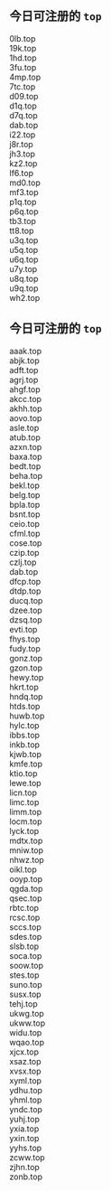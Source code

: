 
## 今日可注册的 `top`
>
0lb.top   
19k.top   
1hd.top   
3fu.top   
4mp.top   
7tc.top   
d09.top   
d1q.top   
d7q.top   
dab.top   
i22.top   
j8r.top   
jh3.top   
kz2.top   
lf6.top   
md0.top   
mf3.top   
p1q.top   
p6q.top   
tb3.top   
tt8.top   
u3q.top   
u5q.top   
u6q.top   
u7y.top   
u8q.top   
u9q.top   
wh2.top   


## 今日可注册的 `top`
>
aaak.top   
abjk.top   
adft.top   
agrj.top   
ahgf.top   
akcc.top   
akhh.top   
aovo.top   
asle.top   
atub.top   
azxn.top   
baxa.top   
bedt.top   
beha.top   
bekl.top   
belg.top   
bpla.top   
bsnt.top   
ceio.top   
cfml.top   
cose.top   
czip.top   
czlj.top   
dab.top   
dfcp.top   
dtdp.top   
ducq.top   
dzee.top   
dzsq.top   
evti.top   
fhys.top   
fudy.top   
gonz.top   
gzon.top   
hewy.top   
hkrt.top   
hndq.top   
htds.top   
huwb.top   
hylc.top   
ibbs.top   
inkb.top   
kjwb.top   
kmfe.top   
ktio.top   
lewe.top   
licn.top   
limc.top   
limm.top   
locm.top   
lyck.top   
mdtx.top   
mniw.top   
nhwz.top   
oikl.top   
ooyp.top   
qgda.top   
qsec.top   
rbtc.top   
rcsc.top   
sccs.top   
sdes.top   
slsb.top   
soca.top   
soow.top   
stes.top   
suno.top   
susx.top   
tehj.top   
ukwg.top   
ukww.top   
widu.top   
wqao.top   
xjcx.top   
xsaz.top   
xvsx.top   
xyml.top   
ydhu.top   
yhml.top   
yndc.top   
yuhj.top   
yxia.top   
yxin.top   
yyhs.top   
zcww.top   
zjhn.top   
zonb.top   

